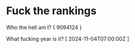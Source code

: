 # Fuck the rankings

Who the hell am I?
{ 9094124 }

What fucking year is it?
[ 2024-11-04T07:00:00Z ]
